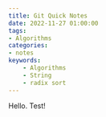 ```yaml
---
title: Git Quick Notes
date: 2022-11-27 01:00:00
tags:
- Algorithms
categories:
- notes
keywords:
    - Algorithms
    - String
    - radix sort
---
```



Hello. Test!
```
